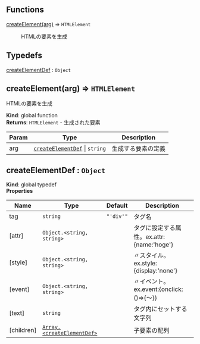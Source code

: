 ## Functions

<dl>
<dt><a href="#createElement">createElement(arg)</a> ⇒ <code>HTMLElement</code></dt>
<dd><p>HTMLの要素を生成</p>
</dd>
</dl>

## Typedefs

<dl>
<dt><a href="#createElementDef">createElementDef</a> : <code>Object</code></dt>
<dd></dd>
</dl>

<a name="createElement"></a>

## createElement(arg) ⇒ <code>HTMLElement</code>
HTMLの要素を生成

**Kind**: global function  
**Returns**: <code>HTMLElement</code> - 生成された要素  

| Param | Type | Description |
| --- | --- | --- |
| arg | [<code>createElementDef</code>](#createElementDef) \| <code>string</code> | 生成する要素の定義 |

<a name="createElementDef"></a>

## createElementDef : <code>Object</code>
**Kind**: global typedef  
**Properties**

| Name | Type | Default | Description |
| --- | --- | --- | --- |
| tag | <code>string</code> | <code>&quot;&#x27;div&#x27;&quot;</code> | タグ名 |
| [attr] | <code>Object.&lt;string, string&gt;</code> |  | タグに設定する属性。ex.attr:{name:'hoge'} |
| [style] | <code>Object.&lt;string, string&gt;</code> |  | 〃スタイル。ex.style:{display:'none'} |
| [event] | <code>Object.&lt;string, string&gt;</code> |  | 〃イベント。ex.event:{onclick:()=>{〜}} |
| [text] | <code>string</code> |  | タグ内にセットする文字列 |
| [children] | [<code>Array.&lt;createElementDef&gt;</code>](#createElementDef) |  | 子要素の配列 |

